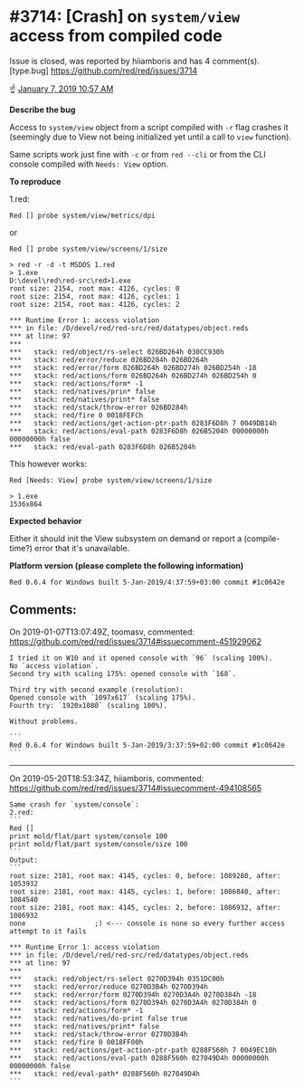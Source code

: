 
#3714: [Crash] on `system/view` access from compiled code
================================================================================
Issue is closed, was reported by hiiamboris and has 4 comment(s).
[type.bug]
<https://github.com/red/red/issues/3714>

:point_up: [January 7, 2019 10:57 AM](https://gitter.im/red/bugs?at=5c3306721491b27876d2eb30)

**Describe the bug**

Access to `system/view` object from a script compiled with `-r` flag crashes it (seemingly due to View not being initialized yet until a call to `view` function).

Same scripts work just fine with `-c` or from `red --cli` or from the CLI console compiled with `Needs: View` option.

**To reproduce**

1.red:
```
Red [] probe system/view/metrics/dpi
```
or
```
Red [] probe system/view/screens/1/size
```

```
> red -r -d -t MSDOS 1.red
> 1.exe
D:\devel\red\red-src\red>1.exe
root size: 2154, root max: 4126, cycles: 0
root size: 2154, root max: 4126, cycles: 1
root size: 2154, root max: 4126, cycles: 2

*** Runtime Error 1: access violation
*** in file: /D/devel/red/red-src/red/datatypes/object.reds
*** at line: 97
***
***   stack: red/object/rs-select 026BD264h 030CC930h
***   stack: red/error/reduce 026BD284h 026BD264h
***   stack: red/error/form 026BD264h 026BD274h 026BD254h -18
***   stack: red/actions/form 026BD264h 026BD274h 026BD254h 0
***   stack: red/actions/form* -1
***   stack: red/natives/prin* false
***   stack: red/natives/print* false
***   stack: red/stack/throw-error 026BD284h
***   stack: red/fire 0 0018FEFCh
***   stack: red/actions/get-action-ptr-path 0283F6D8h 7 0049DB14h
***   stack: red/actions/eval-path 0283F6D8h 026B5204h 00000000h 00000000h false
***   stack: red/eval-path 0283F6D8h 026B5204h
```

This however works:
```
Red [Needs: View] probe system/view/screens/1/size
```

```
> 1.exe
1536x864
```

**Expected behavior**

Either it should init the View subsystem on demand or report a (compile-time?) error that it's unavailable.

**Platform version (please complete the following information)**
```
Red 0.6.4 for Windows built 5-Jan-2019/4:37:59+03:00 commit #1c0642e
```



Comments:
--------------------------------------------------------------------------------

On 2019-01-07T13:07:49Z, toomasv, commented:
<https://github.com/red/red/issues/3714#issuecomment-451929062>

    I tried it on W10 and it opened console with `96` (scaling 100%).
    No `access violation`.
    Second try with scaling 175%: opened console with `168`.
    
    Third try with second example (resolution):
    Opened console with `1097x617` (scaling 175%).
    Fourth try: `1920x1080` (scaling 100%).
    
    Without problems.
    
    ```
    Red 0.6.4 for Windows built 5-Jan-2019/3:37:59+02:00 commit #1c0642e
    ```

--------------------------------------------------------------------------------

On 2019-05-20T18:53:34Z, hiiamboris, commented:
<https://github.com/red/red/issues/3714#issuecomment-494108565>

    Same crash for `system/console`:
    2.red:
    ```
    Red []
    print mold/flat/part system/console 100
    print mold/flat/part system/console/size 100
    ```
    Output:
    ```
    root size: 2181, root max: 4145, cycles: 0, before: 1089280, after: 1053932
    root size: 2181, root max: 4145, cycles: 1, before: 1086840, after: 1084540
    root size: 2181, root max: 4145, cycles: 2, before: 1086932, after: 1086932
    none                 ;) <--- console is none so every further access attempt to it fails
    
    *** Runtime Error 1: access violation
    *** in file: /D/devel/red/red-src/red/datatypes/object.reds
    *** at line: 97
    ***
    ***   stack: red/object/rs-select 0270D394h 0351DC00h
    ***   stack: red/error/reduce 0270D3B4h 0270D394h
    ***   stack: red/error/form 0270D394h 0270D3A4h 0270D384h -18
    ***   stack: red/actions/form 0270D394h 0270D3A4h 0270D384h 0
    ***   stack: red/actions/form* -1
    ***   stack: red/natives/do-print false true
    ***   stack: red/natives/print* false
    ***   stack: red/stack/throw-error 0270D3B4h
    ***   stack: red/fire 0 0018FF00h
    ***   stack: red/actions/get-action-ptr-path 0288F560h 7 0049EC10h
    ***   stack: red/actions/eval-path 0288F560h 027049D4h 00000000h 00000000h false
    ***   stack: red/eval-path* 0288F560h 027049D4h
    ```

